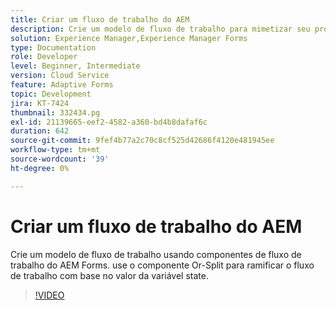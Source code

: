 ```yaml
---
title: Criar um fluxo de trabalho do AEM
description: Crie um modelo de fluxo de trabalho para mimetizar seu processo comercial.
solution: Experience Manager,Experience Manager Forms
type: Documentation
role: Developer
level: Beginner, Intermediate
version: Cloud Service
feature: Adaptive Forms
topic: Development
jira: KT-7424
thumbnail: 332434.pg
exl-id: 21139665-eef2-4582-a360-bd4b8dafaf6c
duration: 642
source-git-commit: 9fef4b77a2c70c8cf525d42686f4120e481945ee
workflow-type: tm+mt
source-wordcount: '39'
ht-degree: 0%

---
```


# Criar um fluxo de trabalho do AEM

Crie um modelo de fluxo de trabalho usando componentes de fluxo de trabalho do AEM Forms. use o componente Or-Split para ramificar o fluxo de trabalho com base no valor da variável state.

>[!VIDEO](https://video.tv.adobe.com/v/332434?quality=12&learn=on)
